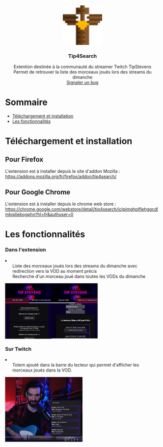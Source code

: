 <p align="center">  
  <img src="totem.png" alt="Logo" width=128 height=128>
	<h3 align="center">Tip4Search</h3>  
	<p align="center">  
		Extention destinée à la communauté du streamer Twitch TipStevens
		<br>  
		Permet de retrouver la liste des morceaux joués lors des streams du dimanche  
	  <br/ >
		<a href="https://github.com/carage34/Tip4Search-extension/issues/new">Signaler un bug</a>  
	</p>  
</p>  


# Sommaire  
  
- [Téléchargement et installation](#téléchargement-et-installation)  
- [Les fonctionnalités](#les-fonctionnalités)  

# Téléchargement et installation

## <b>Pour Firefox</b>

L'extension est à installer depuis le site d'addon Mozilla : <a href="https://addons.mozilla.org/fr/firefox/addon/tip4search/">https://addons.mozilla.org/fr/firefox/addon/tip4search/</a>

## <b>Pour Google Chrome</b>

L'extension est à installer depuis le chrome web store : <a href="https://chrome.google.com/webstore/detail/tip4search/iclpjmghplflehggcdlmbipliebogphn?hl=fr&authuser=0">https://chrome.google.com/webstore/detail/tip4search/iclpjmghplflehggcdlmbipliebogphn?hl=fr&authuser=0</a>
# Les fonctionnalités

### <b>Dans l'extension</b>
<li>
<ul>
Liste des morceaux joués lors des streams du dimanche avec redirection vers la VOD au moment précis<br/>
Recherche d'un morceau joué dans toutes les VODs du dimanche
</ul>
</li>
<div style="display:flex; flex-direction:row;">
<img src="captureext1.png" style="width:30%; height:30%;">
<img src="captureext2.png" style="width:30%; height:30%;">
</div>

### Sur Twitch

<li>
<ul>
Totem ajouté dans la barre du lecteur qui permet d'afficher les morceaux joués dans la VOD.
</ul>
</li>
<img src="captureext3.png" style="width:50%; height:50%;">
